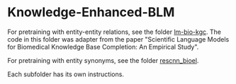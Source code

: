 # Knowledge-Enhanced-BLM

For pretraining with entity-entity relations, see the folder [lm-bio-kgc](https://github.com/laituan245/Knowledge-Enhanced-BLM/tree/main/lm-bio-kgc). The code in this folder was adapter from the paper "Scientific Language Models for Biomedical Knowledge Base Completion: An Empirical Study".

For pretraining with entity synonyms, see the folder [rescnn_bioel](https://github.com/laituan245/Knowledge-Enhanced-BLM/tree/main/rescnn_bioel).

Each subfolder has its own instructions.
